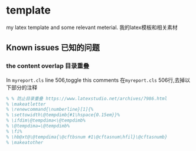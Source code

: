 # template
my latex template and some relevant meterial. 我的latex模板和相关素材


## Known issues 已知的问题

### the content overlap 目录重叠
In `myreport.cls` line 506,toggle this comments
在`myreport.cls` 506行,去掉以下部分的注释
```latex
% % 防止目录重叠 https://www.latexstudio.net/archives/7986.html
% \makeatletter
% \renewcommand{\numberline}[1]{%
% \settowidth\@tempdimb{#1\hspace{0.15em}}%
% \ifdim\@tempdima<\@tempdimb%
% \@tempdima=\@tempdimb%
% \fi%
% \hb@xt@\@tempdima{\@cftbsnum #1\@cftasnum\hfil}\@cftasnumb}
% \makeatother
```

